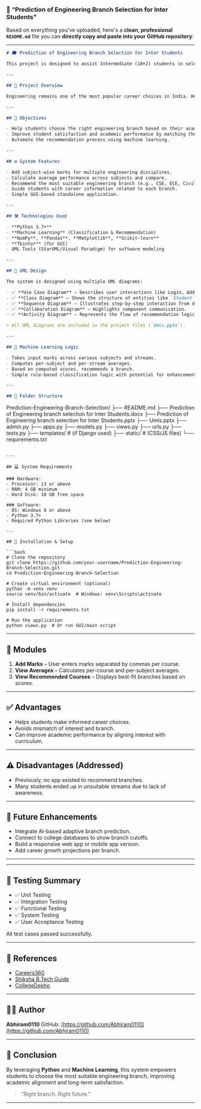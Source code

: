 

### 📌 **“Prediction of Engineering Branch Selection for Inter Students”**

Based on everything you've uploaded, here's a **clean, professional `README.md`** file you can **directly copy and paste into your GitHub repository**:

---

```markdown
# 🎓 Prediction of Engineering Branch Selection for Inter Students

This project is designed to assist Intermediate (10+2) students in selecting the most suitable **engineering branch** based on their academic records using **Machine Learning**. It considers marks, interest areas, and trends to predict and recommend the best-fit B.Tech specialization.

---

## 📌 Project Overview

Engineering remains one of the most popular career choices in India. However, students often struggle to choose the **right B.Tech specialization** after Class 12 (MPC stream). This system aims to solve that problem using data-driven insights and recommendation logic.

---

## 🎯 Objectives

- Help students choose the right engineering branch based on their academic profile.
- Improve student satisfaction and academic performance by matching them with suitable domains.
- Automate the recommendation process using machine learning.

---

## ⚙️ System Features

- Add subject-wise marks for multiple engineering disciplines.
- Calculate average performance across subjects and compare.
- Recommend the most suitable engineering branch (e.g., CSE, ECE, Civil, Mechanical).
- Guide students with career information related to each branch.
- Simple GUI-based standalone application.

---

## 🛠 Technologies Used

- **Python 3.7+**
- **Machine Learning** (Classification & Recommendation)
- **NumPy**, **Pandas**, **Matplotlib**, **Scikit-learn**
- **Tkinter** (for GUI)
- UML Tools (StarUML/Visual Paradigm) for software modeling

---

## 📐 UML Design

The system is designed using multiple UML diagrams:

- ✅ **Use Case Diagram** – Describes user interactions like Login, Add Marks, View Recommendations.
- ✅ **Class Diagram** – Shows the structure of entities like `Student`, `BranchRecommender`, `MarksRecord`.
- ✅ **Sequence Diagram** – Illustrates step-by-step interaction from data input to prediction output.
- ✅ **Collaboration Diagram** – Highlights component communication.
- ✅ **Activity Diagram** – Represents the flow of recommendation logic.

> All UML diagrams are included in the project files (`Umls.pptx`).

---

## 🧠 Machine Learning Logic

- Takes input marks across various subjects and streams.
- Computes per-subject and per-stream averages.
- Based on computed scores, recommends a branch.
- Simple rule-based classification logic with potential for enhancement using ML algorithms like Decision Trees or KNN.

---

## 📁 Folder Structure

```

Prediction-Engineering-Branch-Selection/
├── README.md
├── Prediction of Engineering branch selection for Inter Students.docx
├── Prediction of Engineering branch selection for Inter Students.pptx
├── Umls.pptx
├── admin.py
├── apps.py
├── models.py
├── views.py
├── urls.py
├── tests.py
├── templates/          # (if Django used)
├── static/             # (CSS/JS files)
└── requirements.txt

````

---

## 💻 System Requirements

### Hardware:
- Processor: i3 or above
- RAM: 4 GB minimum
- Hard Disk: 10 GB free space

### Software:
- OS: Windows 8 or above
- Python 3.7+
- Required Python Libraries (see below)

---

## 🔧 Installation & Setup

```bash
# Clone the repository
git clone https://github.com/your-username/Prediction-Engineering-Branch-Selection.git
cd Prediction-Engineering-Branch-Selection

# Create virtual environment (optional)
python -m venv venv
source venv/bin/activate  # Windows: venv\Scripts\activate

# Install dependencies
pip install -r requirements.txt

# Run the application
python views.py  # Or run GUI/main script
````

---

## 📌 Modules

1. **Add Marks** – User enters marks separated by commas per course.
2. **View Averages** – Calculates per-course and per-subject averages.
3. **View Recommended Courses** – Displays best-fit branches based on scores.

---

## ✅ Advantages

* Helps students make informed career choices.
* Avoids mismatch of interest and branch.
* Can improve academic performance by aligning interest with curriculum.

---

## ⚠️ Disadvantages (Addressed)

* Previously, no app existed to recommend branches.
* Many students ended up in unsuitable streams due to lack of awareness.

---

## 🔮 Future Enhancements

* Integrate AI-based adaptive branch prediction.
* Connect to college databases to show branch cutoffs.
* Build a responsive web app or mobile app version.
* Add career growth projections per branch.

---


---

## 🧪 Testing Summary

* ✅ Unit Testing
* ✅ Integration Testing
* ✅ Functional Testing
* ✅ System Testing
* ✅ User Acceptance Testing

All test cases passed successfully.

---

## 🧾 References

* [Careers360](https://www.careers360.com/)
* [Shiksha B.Tech Guide](https://www.shiksha.com/)
* [CollegeDekho](https://www.collegedekho.com/articles/how-to-choose-a-right-specialization-branch-btech-after-class-12/)

---

## 🧑‍💻 Author

**Abhiram0110**
GitHub: [https://github.com/Abhiram0110](https://github.com/Abhiram0110)

---

## 📌 Conclusion

By leveraging **Python** and **Machine Learning**, this system empowers students to choose the most suitable engineering branch, improving academic alignment and long-term satisfaction.

> “Right branch. Right future.”

---

